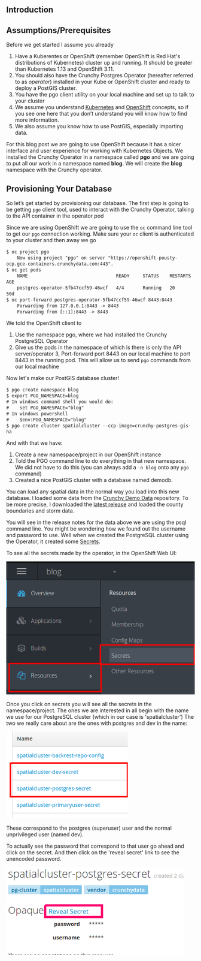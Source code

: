 ## Introduction

## Assumptions/Prerequisites

Before we get started I assume you already 
1. Have a Kuberentes or OpenShift (remember OpenShift is Red Hat's distributions of Kubernetes) cluster up and running. It should be greater than Kubernetes 1.13 and OpenShift 3.11. 
1. You should also have the Crunchy Postgres Operator (hereafter referred to as *operator*) installed in your Kube or OpenShift cluster and ready to deploy a PostGIS cluster. 
1. You have the pgo client utility on your local machine and set up to talk to your cluster
1. We assume you understand [Kubernetes]() and [OpenShift]() concepts, so if you see one here that you don’t understand you will know how to find more information. 
1. We also assume you know how to use PostGIS, especially importing data.

For this blog post we are going to use OpenShift because it has a nicer interface and user experience for working with Kubernetes Objects. We installed the Crunchy Operator in a namespace called **pgo** and we are going to put all our work in a namespace named **blog**. We will create the **blog** namespace with the Crunchy operator.

## Provisioning Your Database

So let’s get started by provisioning our database. The first step is going to be getting `pgo` client tool, used to interact with the Crunchy Operator, talking to the API container in the operator pod

Since we are using OpenShift we are going to use the `oc` command line tool to get our `pgo` connection working. Make sure your `oc` client is authenticated to your cluster and then away we go

``` 
$ oc project pgo
    Now using project "pgo" on server "https://openshift-pousty-ocp.gce-containers.crunchydata.com:443".
$ oc get pods
    NAME                                 READY     STATUS    RESTARTS   AGE
    postgres-operator-5fb47ccf59-46wcf   4/4       Running   20         50d
$ oc port-forward postgres-operator-5fb47ccf59-46wcf 8443:8443
    Forwarding from 127.0.0.1:8443 -> 8443
    Forwarding from [::1]:8443 -> 8443

```
We told the OpenShift client to
1. Use the namespace pgo, where we had installed the Crunchy PostgreSQL Operator
2. Give us the pods in the namespace of which is there is only the API server/operator
3, Port-forward port 8443 on our local machine to port 8443 in the running pod. This will allow us to send `pgo` commands from our local machine

Now let's make our PostGIS database cluster!

```   
$ pgo create namespace blog
$ export PGO_NAMESPACE=blog
# In windows command shell you would do:
#    set PGO_NAMESPACE="blog"   
# In windows powershell
#    $env:PGO_NAMESPACE="blog"
$ pgo create cluster spatialcluster --ccp-image=crunchy-postgres-gis-ha

```    

And with that we have:
 1. Create a new namespace/project in our OpenShift instance
 1. Told the PGO command line to do everything in that new namespace. We did not have to do this (you can always add a `-n blog` onto any `pgo` command)
 1. Created a nice PostGIS cluster with a database named demodb. 
 
 You can load any spatial data in the normal way you load into this new database. I loaded some data from the [Crunchy Demo Data](https://github.com/CrunchyData/crunchy-demo-data/) repository. To be more precise, I downloaded the [latest release](https://github.com/CrunchyData/crunchy-demo-data/releases/tag/v0.4) and loaded the county boundaries and storm data. 
 
 You will see in the release notes for the data above we are using the psql command line. You might be wondering how we found out the username and password to use. Well when we created the PostgreSQL cluster using the Operator, it created some [Secrets](https://kubernetes.io/docs/concepts/configuration/secret/).
 
 To see all the secrets made by the operator, in the OpenShift Web UI:
 
 ![Getting Secrets](./1-get-secrets.png)
 
 Once you click on secrets you will see all the secrets in the namespace/project. The ones we are interested in all begin with the name we use for our PostgreSQL cluster (which in our case is 'spatialcluster') The two we really care about are the ones with postgres and dev in the name:
 
 ![Important Secrets](./2-the-secrets.png) 
 
 These correspond to the postgres (superuser) user and the normal unprivileged user (named dev).
 
 To actually see the password that correspond to that user go ahead and click on the secret. And then click on the 'reveal secret' link to see the unencoded password.
 
 ![Decode Secret](./3-see-secret.png)
 